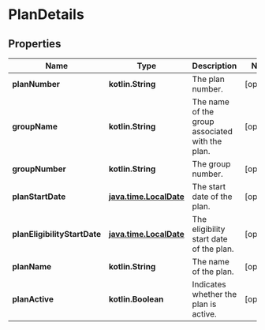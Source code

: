 
# PlanDetails

## Properties
Name | Type | Description | Notes
------------ | ------------- | ------------- | -------------
**planNumber** | **kotlin.String** | The plan number. |  [optional]
**groupName** | **kotlin.String** | The name of the group associated with the plan. |  [optional]
**groupNumber** | **kotlin.String** | The group number. |  [optional]
**planStartDate** | [**java.time.LocalDate**](java.time.LocalDate.md) | The start date of the plan. |  [optional]
**planEligibilityStartDate** | [**java.time.LocalDate**](java.time.LocalDate.md) | The eligibility start date of the plan. |  [optional]
**planName** | **kotlin.String** | The name of the plan. |  [optional]
**planActive** | **kotlin.Boolean** | Indicates whether the plan is active. |  [optional]



